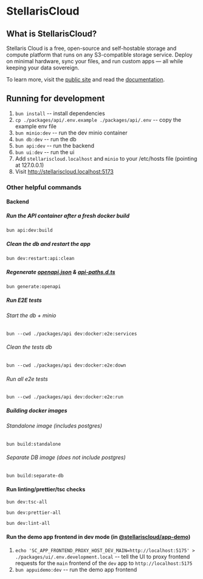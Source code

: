 # StellarisCloud

## What is StellarisCloud?

Stellaris Cloud is a free, open-source and self-hostable storage and compute platform that runs on any S3-compatible storage service. Deploy on minimal hardware, sync your files, and run custom apps — all while keeping your data sovereign.

To learn more, visit the [public site](https://stellariscloud.com) and read the [documentation](https://stellariscloud.com/docs).

## Running for development

1. `bun install` -- install dependencies
2. `cp ./packages/api/.env.example ./packages/api/.env` -- copy the example env file
3. `bun minio:dev` -- run the dev minio container
4. `bun db:dev` -- run the db
5. `bun api:dev` -- run the backend
6. `bun ui:dev` -- run the ui
7. Add `stellariscloud.localhost` and `minio` to your /etc/hosts file (pointing at 127.0.0.1)
8. Visit http://stellariscloud.localhost:5173

### Other helpful commands

#### Backend

##### Run the API container after a fresh docker build

```
bun api:dev:build
```

##### Clean the db and restart the app

```
bun dev:restart:api:clean
```

##### Regenerate [openapi.json](packages/api/src/openapi.json) & [api-paths.d.ts](packages/stellaris-types/src/api-paths.d.ts)

```
bun generate:openapi
```

##### Run E2E tests

###### Start the db + minio

```
bun --cwd ./packages/api dev:docker:e2e:services
```

###### Clean the tests db

```
bun --cwd ./packages/api dev:docker:e2e:down
```

###### Run all e2e tests

```
bun --cwd ./packages/api dev:docker:e2e:run
```

##### Building docker images

###### Standalone image (includes postgres)

```
bun build:standalone
```

###### Separate DB image (does not include postgres)

```
bun build:separate-db
```

#### Run linting/prettier/tsc checks

```
bun dev:tsc-all
```

```
bun dev:prettier-all
```

```
bun dev:lint-all
```

#### Run the demo app frontend in dev mode (in [@stellariscloud/app-demo](./packages/app-demo))

1. `echo 'SC_APP_FRONTEND_PROXY_HOST_DEV_MAIN=http://localhost:5175' > ./packages/ui/.env.development.local` -- tell the UI to proxy frontend requests for the `main` frontend of the `dev` app to `http://localhost:5175`
2. `bun appuidemo:dev` -- run the demo app frontend
